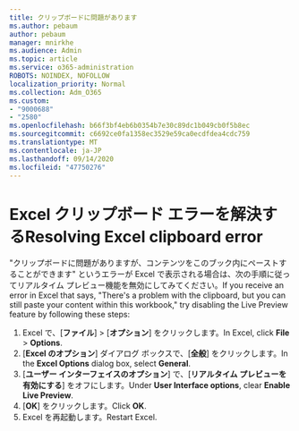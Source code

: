 ```yaml
---
title: クリップボードに問題があります
ms.author: pebaum
author: pebaum
manager: mnirkhe
ms.audience: Admin
ms.topic: article
ms.service: o365-administration
ROBOTS: NOINDEX, NOFOLLOW
localization_priority: Normal
ms.collection: Adm_O365
ms.custom:
- "9000688"
- "2580"
ms.openlocfilehash: b66f3bf4eb6b0354b7e30c89dc1b049cb0f5b8ec
ms.sourcegitcommit: c6692ce0fa1358ec3529e59ca0ecdfdea4cdc759
ms.translationtype: MT
ms.contentlocale: ja-JP
ms.lasthandoff: 09/14/2020
ms.locfileid: "47750276"
---
```

# <a name="resolving-excel-clipboard-error"></a><span data-ttu-id="aa370-102">Excel クリップボード エラーを解決する</span><span class="sxs-lookup"><span data-stu-id="aa370-102">Resolving Excel clipboard error</span></span>

<span data-ttu-id="aa370-103">"クリップボードに問題がありますが、コンテンツをこのブック内にペーストすることができます" というエラーが Excel で表示される場合は、次の手順に従ってリアルタイム プレビュー機能を無効にしてみてください。</span><span class="sxs-lookup"><span data-stu-id="aa370-103">If you receive an error in Excel that says, "There's a problem with the clipboard, but you can still paste your content within this workbook," try disabling the Live Preview feature by following these steps:</span></span>

1. <span data-ttu-id="aa370-104">Excel で、[**ファイル**] >  [**オプション**] をクリックします。</span><span class="sxs-lookup"><span data-stu-id="aa370-104">In Excel, click **File** > **Options**.</span></span>
3. <span data-ttu-id="aa370-105">[**Excel のオプション**] ダイアログ ボックスで、[**全般**] をクリックします。</span><span class="sxs-lookup"><span data-stu-id="aa370-105">In the **Excel Options** dialog box, select **General**.</span></span>
4. <span data-ttu-id="aa370-106">[**ユーザー インターフェイスのオプション**] で、[**リアルタイム プレビューを有効にする**] をオフにします。</span><span class="sxs-lookup"><span data-stu-id="aa370-106">Under **User Interface options**, clear **Enable Live Preview**.</span></span>
5. <span data-ttu-id="aa370-107">[**OK**] をクリックします。</span><span class="sxs-lookup"><span data-stu-id="aa370-107">Click **OK**.</span></span>
6. <span data-ttu-id="aa370-108">Excel を再起動します。</span><span class="sxs-lookup"><span data-stu-id="aa370-108">Restart Excel.</span></span>
